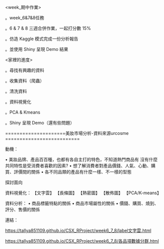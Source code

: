 <week_期中作業>

。week_6&7&8任務

。6 & 7 & 8 三週合併作業，一起打分數 15%

。仿造 Kaggle 模式完成一份分析報告

。並使用 Shiny 呈現 Demo 結果


<家裡的進度>

。尋找有興趣的資料

。收集資料（爬蟲）

。清洗資料

。資料視覺化

。PCA & Kmeans

。Shiny 呈現 Demo（還有些問題）


=====================美妝市場分析-資料來源urcosme ==========================

動機：

• 美妝品牌、產品百百種，也都有各自主打的特色，不知道熱門商品有 沒有什麼共同特性是受消費者喜歡的因素?
• 想了解消費者對產品價錢、人氣、心動、購買、評價間的關係 
• 各不同品類的產品有什麼一樣、不一樣的型態

探討面向

資料視覺化：
【文字雲】 【長條圖】 【熱密圖】 【散佈圖】 【PCA/K-means】

資料分析：
• 商品標籤特點的關係
• 商品市場屬性的關係
• 價錢、購買、燒到、評分、售價的關係


連結：

https://tallya851109.github.io/CSX_RProject/week6_7_8/label文字雲.html

https://tallya851109.github.io/CSX_RProject/week6_7_8/各品項數據分群.html
